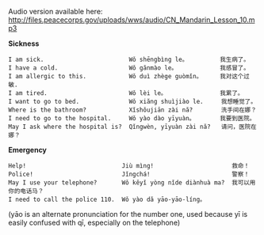 Audio version available here:
<http://files.peacecorps.gov/uploads/wws/audio/CN_Mandarin_Lesson_10.mp3>

**Sickness**

    I am sick.                        Wǒ shēngbìng le。         我生病了。
    I have a cold.                    Wǒ gănmào le。            我感冒了。
    I am allergic to this.            Wǒ duì zhège guòmǐn。     我对这个过敏.
    I am tired.                       Wǒ lèi le。               我累了。
    I want to go to bed.              Wǒ xiăng shuìjiào le.     我想睡觉了。
    Where is the bathroom?            Xǐshǒujiān zài nă?        洗手间在娜？
    I need to go to the hospital.     Wǒ yào dào yīyuàn。       我要到医院。
    May I ask where the hospital is?  Qǐngwèn, yīyuàn zài nă?   请问，医院在娜？

**Emergency**

    Help!                           Jiù mìng!                      救命！
    Police!                         Jǐngchá!                       警察！
    May I use your telephone?       Wǒ kěyǐ yòng nǐde diànhuà ma?  我可以用你的电话马？
    I need to call the police 110.  Wǒ yào dă yāo-yāo-líng。       

(yāo is an alternate pronunciation for the number one, used because yī is easily
confused with qī, especially on the telephone)
